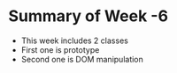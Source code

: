 # Summary of Week -6
- This week includes 2 classes
- First one is prototype
- Second one is DOM manipulation